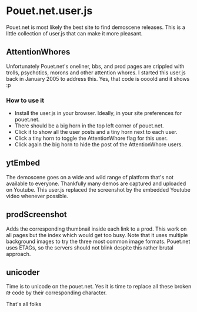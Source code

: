 # Pouet.net.user.js

Pouet.net is most likely the best site to find demoscene releases. This is a little collection of user.js that can make it more pleasant.

## AttentionWhores

Unfortunately Pouet.net's oneliner, bbs, and prod pages are crippled with trolls, psychotics, morons and other attention whores.
I started this user.js back in January 2005 to address this. Yes, that code is oooold and it shows :p

### How to use it

* Install the user.js in your browser. Ideally, in your site preferences for pouet.net.
* There should be a big horn in the top left corner of pouet.net.
* Click it to show all the user posts and a tiny horn next to each user.
* Click a tiny horn to toggle the AttentionWhore flag for this user.
* Click again the big horn to hide the post of the AttentionWhore users.

## ytEmbed

The demoscene goes on a wide and wild range of platform that's not available to everyone. Thankfully many demos are captured and uploaded on Youtube. This user.js replaced the screenshot by the embedded Youtube video whenever possible.

## prodScreenshot

Adds the corresponding thumbnail inside each link to a prod. This work on all pages but the index which would get too busy.
Note that it uses multiple background images to try the three most common image formats. Pouet.net uses ETAGs, so the servers should not blink despite this rather brutal approach.

## unicoder

Time is to unicode on the pouet.net. Yes it is time to replace all these broken &#1337; code by their corresponding character.


That's all folks
